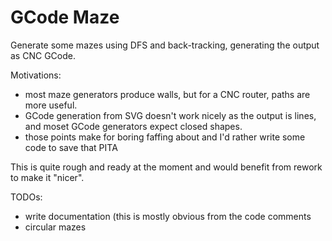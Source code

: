 # GCode Maze
Generate some mazes using DFS and back-tracking, generating the output as CNC GCode.

Motivations:
- most maze generators produce walls, but for a CNC router, paths are more useful.
- GCode generation from SVG doesn't work nicely as the output is lines, and moset GCode generators expect closed shapes.
- those points make for boring faffing about and I'd rather write some code to save that PITA

This is quite rough and ready at the moment and would benefit from rework to make it "nicer".

TODOs:
- write documentation (this is mostly obvious from the code comments
- circular mazes

